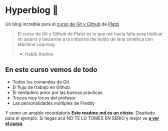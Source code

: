 # Hyperblog 🤠
Un blog increíble para el [curso de Git y Cithub](http://https://platzi.com/cursos/git-github/ "curso de Git y Cithub") de [Platzi](http://https://platzi.com/new-home/ "Platzi")
> El curso de Git y Github de Platzi es lo que me hacía falta para triplicar mi salario y lanzarme a la industria del tejido de lana sintética con Machine Learning
> - Habib Andres

## En este curso vemos de todo
* Todos los comandos de Git 
* El flujo de trabajo en Github
* El verdadero amor por las buenas prácticas 
* Trucos muy locos del profesor
* Las personalidades múltiples de Freddy

Y como un amable recordatorio **Este readme.md es un chiste**. Diseñado para el ejemplo. Si llegas acá NO TE LO TOMES EN SERIO y mejor ve [**a ver el curso**](http://https://platzi.com/cursos/git-github/ "a ver el curso").